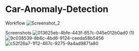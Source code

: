 # Car-Anomaly-Detection

Workflow
![Screenshot_2](https://user-images.githubusercontent.com/49690023/130353205-64961286-41b5-47fc-98fa-0620baaff7f2.jpg)


Screenshots
![013625eb-4bfe-443f-857c-045e012b0ad0 (1)](https://user-images.githubusercontent.com/49690023/130353233-1ffec3b8-e0e6-4464-ba32-b0e9f904898e.png)
![9c038539-8b6c-4bd6-9124-ceeda58b5456](https://user-images.githubusercontent.com/49690023/130353234-79dde09b-e8ef-4ff4-a085-ed8b4a623f6e.png)
![c52f26a7-1f12-467c-9275-9a4ad9871a80](https://user-images.githubusercontent.com/49690023/130353235-5f6c07df-27d5-4803-b67c-ae6b0a137467.png)


